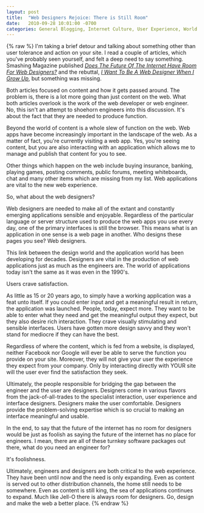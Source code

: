 ```yaml
---
layout: post
title:  "Web Designers Rejoice: There is Still Room"
date:   2010-09-28 10:01:00 -0700
categories: General Blogging, Internet Culture, User Experience, World Wide Weird
---
```

{% raw %}
I'm taking a brief detour and talking about something other than user tolerance and action on your site.  I read a couple of articles, which you've probably seen yourself, and felt a deep need to say something.  Smashing Magazine published <i><a href="http://www.smashingmagazine.com/2010/09/24/does-the-future-of-the-internet-have-room-for-web-designers/" target="_blank">Does The Future Of The Internet Have Room For Web Designers?</a></i> and the rebuttal, <i><a href="http://www.smashingmagazine.com/2010/09/27/i-want-to-be-a-web-designer-when-i-grow-up/" target="_blank">I Want To Be A Web Designer When I Grow Up</a></i>, but something was missing.

Both articles focused on content and how it gets passed around.  The problem is, there is a lot more going than just content on the web.  What both articles overlook is the work of the web developer or web engineer.  No, this isn't an attempt to shoehorn engineers into this discussion.  It's about the fact that they are needed to produce function.

Beyond the world of content is a whole slew of function on the web.  Web apps have become increasingly important in the landscape of the web.  As a matter of fact, you're currently visiting a web app.  Yes, you're seeing content, but you are also interacting with an application which allows me to manage and publish that content for you to see.<!--more-->

Other things which happen on the web include buying insurance, banking, playing games, posting comments, public forums, meeting whiteboards, chat and many other items which are missing from my list.  Web applications are vital to the new web experience.

So, what about the web designers?

Web designers are needed to make all of the extant and constantly emerging applications sensible and enjoyable.  Regardless of the particular language or server structure used to produce the web apps you use every day, one of the primary interfaces is still the browser.  This means what is an application in one sense is a web page in another.  Who designs these pages you see? Web designers.

This link between the design world and the application world has been developing for decades.  Designers are vital in the production of web applications just as much as the engineers are.  The world of applications today isn't the same as it was even in the 1990's.

Users crave satisfaction.

As little as 15 or 20 years ago, to simply have a working application was a feat unto itself.  If you could enter input and get a meaningful result in return, the application was launched.  People, today, expect more.  They want to be able to enter what they need and get the meaningful output they expect, but they also desire rich interaction.  They crave visually stimulating and sensible interfaces.  Users have gotten more design savvy and they won't stand for mediocre if they can have the best.

Regardless of where the content, which is fed from a website, is displayed, neither Facebook nor Google will ever be able to serve the function you provide on your site.  Moreover, they will not give your user the experience they expect from your company.  Only by interacting directly with YOUR site will the user ever find the satisfaction they seek.

Ultimately, the people responsible for bridging the gap between the engineer and the user are designers.  Designers come in various flavors from the jack-of-all-trades to the specialist interaction, user experience and interface designers.  Designers make the user comfortable.  Designers provide the problem-solving expertise which is so crucial to making an interface meaningful and usable.

In the end, to say that the future of the internet has no room for designers would be just as foolish as saying the future of the internet has no place for engineers.  I mean, there are all of these turnkey software packages out there, what do you need an engineer for?

It's foolishness.

Ultimately, engineers and designers are both critical to the web experience.  They have been until now and the need is only expanding.  Even as content is served out to other distribution channels, the home still needs to be somewhere.  Even as content is still king, the sea of applications continues to expand.  Much like Jell-O there is always room for designers.  Go, design and make the web a better place.
{% endraw %}
    
